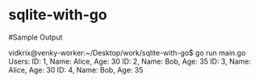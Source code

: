 # sqlite-with-go

#Sample Output

vidkrix@venky-worker:~/Desktop/work/sqlite-with-go$ go run main.go
Users:
ID: 1, Name: Alice, Age: 30
ID: 2, Name: Bob, Age: 35
ID: 3, Name: Alice, Age: 30
ID: 4, Name: Bob, Age: 35